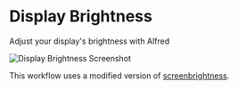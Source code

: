 Display Brightness
=================

Adjust your display's brightness with Alfred

![Display Brightness Screenshot](https://raw.github.com/fniephaus/alfred-brightness/master/screenshot.png)

This workflow uses a modified version of [screenbrightness](https://github.com/jmstacey/screenbrightness).